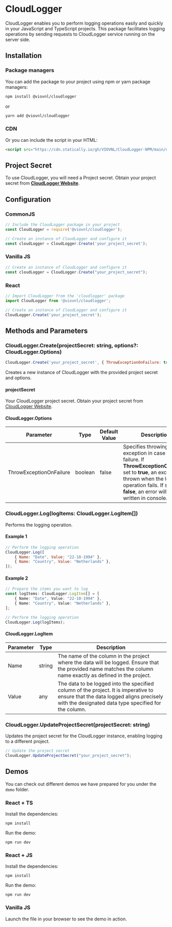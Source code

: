 # CloudLogger
CloudLogger enables you to perform logging operations easily and quickly in your JavaScript and TypeScript projects. This package facilitates logging operations by sending requests to CloudLogger service running on the server side.

## Installation
### Package managers
You can add the package to your project using npm or yarn package managers:

```bash
npm install @viovnl/cloudlogger
```
or
```bash
yarn add @viovnl/cloudlogger
```

### CDN
Or you can include the script in your HTML:
```html
<script src="https://cdn.statically.io/gh/VIOVNL/CloudLogger-NPM/main/dist/index.global.min.js"></script>
```

## Project Secret
To use CloudLogger, you will need a Project secret. Obtain your project secret from __[CloudLogger Website](https://cloudlogger.app)__.


## Configuration

### CommonJS
```js
// Include the CloudLogger package in your project
const CloudLogger = require('@viovnl/cloudlogger');

// Create an instance of CloudLogger and configure it
const cloudLogger = CloudLogger.Create('your_project_secret');
```

### Vanilla JS
```js
// Create an instance of CloudLogger and configure it
const cloudLogger = CloudLogger.Create("your_project_secret");
```

### React
```js
// Import CloudLogger from the 'cloudlogger' package
import CloudLogger from '@viovnl/cloudlogger';
```
```js
// Create an instance of CloudLogger and configure it
CloudLogger.Create('your_project_secret');
```

## Methods and Parameters

### CloudLogger.Create(projectSecret: string, options?: CloudLogger.Options)
```js
CloudLogger.Create('your_project_secret', { ThrowExceptionOnFailure: true });
```
Creates a new instance of CloudLogger with the provided project secret and options.

#### projectSecret
Your CloudLogger project secret. Obtain your project secret from [CloudLogger Website](https://cloudlogger.app).

#### CloudLogger.Options
| Parameter               | Type    | Default Value | Description                                                                                                                                                                                                            |
|-------------------------|---------|---------------|------------------------------------------------------------------------------------------------------------------------------------------------------------------------------------------------------------------------|
| ThrowExceptionOnFailure | boolean | false         | Specifies throwing an exception in case of failure. If __ThrowExceptionOnFailure__ set to __true__, an exception is thrown when the logging operation fails. If set to __false__, an error will be written in console. |

### CloudLogger.Log(logItems: CloudLogger.LogItem[])
Performs the logging operation.
#### Example 1
```js
// Perform the logging operation
CloudLogger.Log([
    { Name: "Date", Value: "22-10-1994" },
    { Name: "Country", Value: "Netherlands" },
]);
```
#### Example 2
```ts
// Prepare the items you want to log
const logItems: CloudLogger.LogItem[] = [
    { Name: "Date", Value: "22-10-1994" },
    { Name: "Country", Value: "Netherlands" },
];

// Perform the logging operation
CloudLogger.Log(logItems);
```

#### CloudLogger.LogItem
| Parameter | Type   | Description                                                                                                                                                                              |
|-----------|--------|------------------------------------------------------------------------------------------------------------------------------------------------------------------------------------------|
| Name      | string | The name of the column in the project where the data will be logged. Ensure that the provided name matches the column name exactly as defined in the project.                            |
| Value     | any    | The data to be logged into the specified column of the project. It is imperative to ensure that the data logged aligns precisely with the designated data type specified for the column. |

### CloudLogger.UpdateProjectSecret(projectSecret: string)
Updates the project secret for the CloudLogger instance, enabling logging to a different project.

```ts
// Update the project secret
CloudLogger.UpdateProjectSecret("your_project_secret");
```


## Demos
You can check out different demos we have prepared for you under the `demo` folder.
### React + TS
Install the dependencies:
```
npm install
````
Run the demo:
````
npm run dev
````

### React + JS
Install the dependencies:
```
npm install
````
Run the demo:
````
npm run dev
````


### Vanilla JS
Launch the file in your browser to see the demo in action.